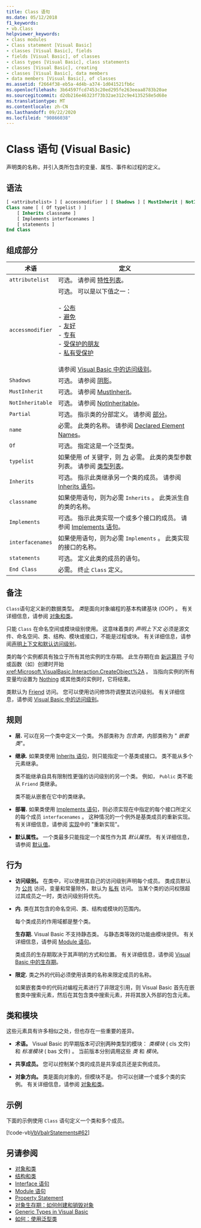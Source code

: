 ```yaml
---
title: Class 语句
ms.date: 05/12/2018
f1_keywords:
- vb.Class
helpviewer_keywords:
- class modules
- Class statement [Visual Basic]
- classes [Visual Basic], fields
- fields [Visual Basic], of classes
- class types [Visual Basic], class statements
- classes [Visual Basic], creating
- classes [Visual Basic], data members
- data members [Visual Basic], of classes
ms.assetid: f2664f38-eb5a-4d4b-a374-1d041521fb6c
ms.openlocfilehash: 3b64597fcd7453c20ed295fe263eeaa8783b20ae
ms.sourcegitcommit: d2db216e46323f73b32ae312c9e4135258e5d68e
ms.translationtype: MT
ms.contentlocale: zh-CN
ms.lasthandoff: 09/22/2020
ms.locfileid: "90866038"
---
```

# <a name="class-statement-visual-basic"></a>Class 语句 (Visual Basic)

声明类的名称，并引入类所包含的变量、属性、事件和过程的定义。  
  
## <a name="syntax"></a>语法  
  
```vb  
[ <attributelist> ] [ accessmodifier ] [ Shadows ] [ MustInherit | NotInheritable ] [ Partial ] _  
Class name [ ( Of typelist ) ]  
    [ Inherits classname ]  
    [ Implements interfacenames ]  
    [ statements ]  
End Class  
```  
  
## <a name="parts"></a>组成部分  
  
|术语|定义|  
|---|---|  
|`attributelist`|可选。 请参阅 [特性列表](attribute-list.md)。|  
|`accessmodifier`|可选。 可以是以下值之一：<br /><br /> -   [公布](../modifiers/public.md)<br />-   [避免](../modifiers/protected.md)<br />-   [友好](../modifiers/friend.md)<br />-   [专有](../modifiers/private.md)<br />-   [受保护的朋友](../modifiers/protected-friend.md)<br />- [私有受保护](../modifiers/private-protected.md)<br/><br/> 请参阅 [Visual Basic 中的访问级别](../../programming-guide/language-features/declared-elements/access-levels.md)。|  
|`Shadows`|可选。 请参阅 [阴影](../modifiers/shadows.md)。|  
|`MustInherit`|可选。 请参阅 [MustInherit](../modifiers/mustinherit.md)。|  
|`NotInheritable`|可选。 请参阅 [NotInheritable](../modifiers/notinheritable.md)。|  
|`Partial`|可选。 指示类的分部定义。 请参阅 [部分](../modifiers/partial.md)。|  
|`name`|必需。 此类的名称。 请参阅 [Declared Element Names](../../programming-guide/language-features/declared-elements/declared-element-names.md)。|  
|`Of`|可选。 指定这是一个泛型类。|  
|`typelist`|如果使用 of 关键字，则 [为](of-clause.md) 必需。 此类的类型参数列表。 请参阅 [类型列表](type-list.md)。|  
|`Inherits`|可选。 指示此类继承另一个类的成员。 请参阅 [Inherits 语句](inherits-statement.md)。|  
|`classname`|如果使用语句，则为必需 `Inherits` 。 此类派生自的类的名称。|  
|`Implements`|可选。 指示此类实现一个或多个接口的成员。 请参阅 [Implements 语句](implements-statement.md)。|  
|`interfacenames`|如果使用语句，则为必需 `Implements` 。 此类实现的接口的名称。|  
|`statements`|可选。 定义此类的成员的语句。|  
|`End Class`|必需。 终止 `Class` 定义。|  
  
## <a name="remarks"></a>备注  

 `Class`语句定义新的数据类型。 *类*是面向对象编程的基本构建基块 (OOP) 。 有关详细信息，请参阅 [对象和类](../../programming-guide/language-features/objects-and-classes/index.md)。  
  
 只能 `Class` 在命名空间或模块级别使用。 这意味着类的 *声明上下文* 必须是源文件、命名空间、类、结构、模块或接口，不能是过程或块。 有关详细信息，请参阅[声明上下文和默认访问级别](declaration-contexts-and-default-access-levels.md)。  
  
 类的每个实例都具有独立于所有其他实例的生存期。 此生存期在由 [新运算符](../operators/new-operator.md) 子句或函数（如）创建时开始 <xref:Microsoft.VisualBasic.Interaction.CreateObject%2A> 。 当指向实例的所有变量均设置为 [Nothing](../nothing.md) 或其他类的实例时，它将结束。  
  
 类默认为 [Friend](../modifiers/friend.md) 访问。 您可以使用访问修饰符调整其访问级别。 有关详细信息，请参阅 [Visual Basic 中的访问级别](../../programming-guide/language-features/declared-elements/access-levels.md)。  
  
## <a name="rules"></a>规则  
  
- **层.** 可以在另一个类中定义一个类。 外部类称为 *包含类*，内部类称为 " *嵌套类*"。  
  
- **继承.** 如果类使用 [Inherits 语句](inherits-statement.md)，则只能指定一个基类或接口。 类不能从多个元素继承。  
  
     类不能继承自具有限制性更强的访问级别的另一个类。 例如， `Public` 类不能从 `Friend` 类继承。  
  
     类不能从嵌套在它中的类继承。  
  
- **部署.** 如果类使用 [Implements 语句](implements-statement.md)，则必须实现在中指定的每个接口所定义的每个成员 `interfacenames` 。 这种情况的一个例外是基类成员的重新实现。 有关详细信息，请参阅 [实现](implements-clause.md)中的 "重新实现"。  
  
- **默认属性。** 一个类最多只能指定一个属性作为其 *默认属性*。 有关详细信息，请参阅 [默认值](../modifiers/default.md)。  
  
## <a name="behavior"></a>行为  
  
- **访问级别。** 在类中，可以使用其自己的访问级别声明每个成员。 类成员默认为 [公共](../modifiers/public.md) 访问，变量和常量除外，默认为 [私有](../modifiers/private.md) 访问。 当某个类的访问权限超过其成员之一时，类访问级别将优先。  
  
- **内.** 类在其包含的命名空间、类、结构或模块的范围内。  
  
     每个类成员的作用域都是整个类。  
  
     **生存期.** Visual Basic 不支持静态类。 与静态类等效的功能由模块提供。 有关详细信息，请参阅 [Module 语句](module-statement.md)。  
  
     类成员的生存期取决于其声明的方式和位置。 有关详细信息，请参阅 [Visual Basic 中的生存期](../../programming-guide/language-features/declared-elements/lifetime.md)。  
  
- **限定.** 类之外的代码必须使用该类的名称来限定成员的名称。  
  
     如果嵌套类中的代码对编程元素进行了非限定引用，则 Visual Basic 首先在嵌套类中搜索元素，然后在其包含类中搜索元素，并将其放入外部的包含元素。  
  
## <a name="classes-and-modules"></a>类和模块  

 这些元素具有许多相似之处，但也存在一些重要的差异。  
  
- **术语。** Visual Basic 的早期版本可识别两种类型的模块： *类模块* ( cls 文件) 和 *标准模块* ( bas 文件) 。 当前版本分别调用这些 *类* 和 *模块*。  
  
- **共享成员。** 您可以控制某个类的成员是共享成员还是实例成员。  
  
- **对象方向。** 类是面向对象的，但模块不是。 你可以创建一个或多个类的实例。 有关详细信息，请参阅 [对象和类](../../programming-guide/language-features/objects-and-classes/index.md)。  
  
## <a name="example"></a>示例  

 下面的示例使用 `Class` 语句定义一个类和多个成员。  
  
 [!code-vb[VbVbalrStatements#62](~/samples/snippets/visualbasic/VS_Snippets_VBCSharp/VbVbalrStatements/VB/Class1.vb#62)]  
  
## <a name="see-also"></a>另请参阅

- [对象和类](../../programming-guide/language-features/objects-and-classes/index.md)
- [结构和类](../../programming-guide/language-features/data-types/structures-and-classes.md)
- [Interface 语句](interface-statement.md)
- [Module 语句](module-statement.md)
- [Property Statement](property-statement.md)
- [对象生存期：如何创建和销毁对象](../../programming-guide/language-features/objects-and-classes/object-lifetime-how-objects-are-created-and-destroyed.md)
- [Generic Types in Visual Basic](../../programming-guide/language-features/data-types/generic-types.md)
- [如何：使用泛型类](../../programming-guide/language-features/data-types/how-to-use-a-generic-class.md)
